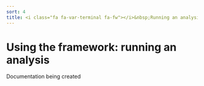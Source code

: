 ```yaml
---
sort: 4
title: <i class="fa fa-var-terminal fa-fw"></i>&nbsp;Running an analysis
---
```


# Using the framework: running an analysis

Documentation being created
